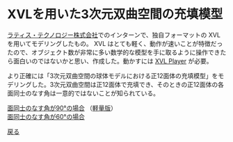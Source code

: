 # XVLを用いた3次元双曲空間の充填模型

[ラティス・テクノロジー株式会社](https://www.lattice.co.jp/)でのインターンで、独自フォーマットの XVL を用いてモデリングしたもの。 XVL はとても軽く、動作が速いことが特徴だったので、オブジェクト数が非常に多い数学的な模型を手に取るように操作できたら面白いのではないかと思い、作成した。動かすには [XVL Player](https://www.lattice.co.jp/download/xvl-player/) が必要。
  
より正確には「3次元双曲空間の球体モデルにおける正12面体の充填模型」をモデリングした。3次元双曲空間は正12面体で充填でき、そのときの正12面体の各面同士のなす角は一意的ではないことが知られている。
  
[面同士のなす角が90°の場合](https://github.com/ytanimura/yotabaito/raw/master/works/pi_over_2_finer.xv3)
（[軽量版](https://github.com/ytanimura/yotabaito/raw/master/works/pi_over_2.xv3)）  
[面同士のなす角が60°の場合](https://github.com/ytanimura/yotabaito/raw/master/works/pi_over_3.xv3)  
  
  
[戻る](https://ytanimura.github.io/yotabaito/)

